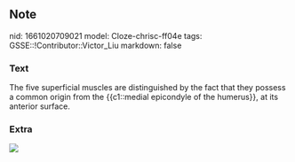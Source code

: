 ## Note
nid: 1661020709021
model: Cloze-chrisc-ff04e
tags: GSSE::!Contributor::Victor_Liu
markdown: false

### Text
The five superficial muscles are distinguished by the fact that they possess a common origin from the {{c1::medial epicondyle of the humerus}}, at its anterior surface.

### Extra
<img src="paste-99da684b13ec04e27553b5a76dd2bf2c7b9a28b8.jpg">
